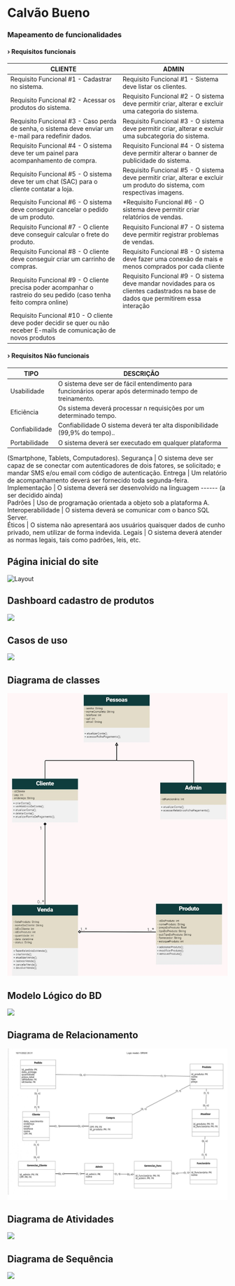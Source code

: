 # Calvão Bueno
### Mapeamento de funcionalidades

#### › Requisitos funcionais

| CLIENTE | ADMIN |
|---------| ------|
|Requisito Funcional #1 - Cadastrar no sistema. | Requisito Funcional  #1 - Sistema deve listar os clientes.
Requisito Funcional #2 - Acessar os produtos do sistema. | Requisito Funcional  #2 - O sistema deve permitir criar, alterar e excluir uma categoria do sistema.
Requisito Funcional #3 - Caso perda de senha, o sistema deve enviar um e-mail para redefinir dados. | Requisito Funcional  #3 - O sistema deve permitir criar, alterar e excluir uma subcategoria do sistema.
Requisito Funcional #4 - O sistema deve ter um painel para acompanhamento de compra. | Requisito Funcional  #4 - O sistema deve permitir alterar o banner de publicidade do sistema.
Requisito Funcional #5 - O sistema deve ter um chat (SAC) para o cliente contatar a loja. | Requisito Funcional  #5 - O sistema deve permitir criar, alterar e excluir um produto do sistema, com respectivas imagens.
Requisito Funcional #6 - O sistema deve conseguir cancelar o pedido de um produto. | *Requisito Funcional  #6 - O sistema deve permitir criar relatórios de  vendas.
Requisito Funcional #7 - O cliente deve conseguir calcular  o frete do produto. | Requisito Funcional  #7 - O sistema deve permitir registrar problemas de vendas.
Requisito Funcional #8 - O cliente deve conseguir criar um carrinho de compras. | Requisito Funcional  #8 - O sistema deve fazer uma conexão de mais e menos comprados por cada cliente
Requisito Funcional #9 - O cliente precisa poder acompanhar o rastreio do seu pedido (caso tenha feito compra online) | Requisito Funcional #9 - O sistema deve mandar novidades para os clientes cadastrados na base de dados que permitirem essa interação
Requisito Funcional  #10 - O cliente deve poder decidir se quer ou não receber E-mails de comunicação de novos produtos | 

#### › Requisitos Não funcionais

| TIPO | DESCRIÇÃO |
|------|-----------|
|Usabilidade | O sistema deve ser de fácil entendimento para funcionários operar após determinado tempo de treinamento.
Eficiência | Os sistema deverá processar n requisições por um determinado tempo.
Confiabilidade | Confiabilidade	O sistema deverá ter alta disponibilidade (99,9% do tempo)..
Portabilidade | O sistema deverá ser executado em qualquer plataforma 
(Smartphone, Tablets, Computadores).
Segurança | O sistema deve ser capaz de se conectar com autenticadores de dois fatores, se solicitado; 
e mandar SMS e/ou email com código de autenticação.
Entrega | Um relatório de acompanhamento deverá ser fornecido toda segunda-feira.
Implementação | O sistema deverá ser desenvolvido na linguagem ------ (a ser decidido ainda)	
Padrões | Uso de programação orientada a objeto sob a plataforma A.
Interoperabilidade | O sistema deverá se comunicar com o banco SQL Server.	
Éticos | O sistema não apresentará aos usuários quaisquer dados de cunho privado, nem utilizar de forma indevida.
Legais | O sistema deverá atender as normas legais, tais como padrões, leis, etc. 	

## Página inicial do site
<img src="https://raw.githubusercontent.com/Calvao-Bueno/projeto/main/calv%C3%A3o%20site.png" alt="Layout" title="Site" />

## Dashboard cadastro de produtos
<img src="https://raw.githubusercontent.com/Calvao-Bueno/projeto/main/prot%C3%B3tipo%20tela%20adm.png" />

## Casos de uso 
<img src="https://github.com/Calvao-Bueno/projeto/blob/main/caso%20de%20usos_calv%C3%A3o.jpg?raw=true"/>

## Diagrama de classes
<img src="https://github.com/Calvao-Bueno/projeto/blob/main/diagramaDeClasse.jpg"/>

## Modelo Lógico do BD
<img src="https://github.com/Calvao-Bueno/projeto/blob/main/Modelo%20L%C3%B3gico%20do%20BD.jpg"/>

## Diagrama de Relacionamento 
<img src="https://github.com/Calvao-Bueno/projeto/blob/main/Diagrama%20Entidade%20Relacionamento.jpg"/>

## Diagrama de Atividades 
<img src="https://github.com/Calvao-Bueno/projeto/blob/main/Diagrama%20de%20atividades%20Calv%C3%A3o%20(1).jpg"/>

## Diagrama de Sequência 
<img src="https://github.com/Calvao-Bueno/projeto/blob/main/diagrama%20de%20sequ%C3%AAncia.jpg"/>
